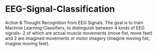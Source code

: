 # EEG-Signal-Classification
Action &amp; Thought Recognition from EEG Signals. The goal is to train Machine Learning Classifiers, to distinguish between 4 kinds of EEG signals- 2 of which are actual muscle movements (move fist, move feet) and 2 are imagined movements or motor imagery (imagine moving fist, imagine moving feet). 
